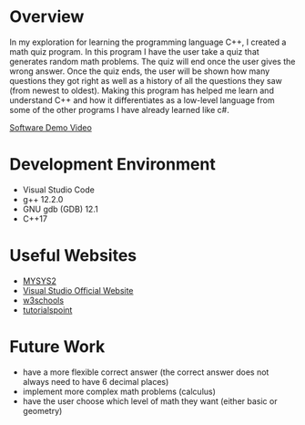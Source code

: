 # Overview

In my exploration for learning the programming language C++, I created a math quiz program. In this program I have the user take a quiz that generates random math problems. The quiz will end once the user gives the wrong answer. Once the quiz ends, the user will be shown how many questions they got right as well as a history of all the questions they saw (from newest to oldest). Making this program has helped me learn and understand C++ and how it differentiates as a low-level language from some of the other programs I have already learned like c#.

[Software Demo Video](https://youtu.be/6eYGOWmTzNU)

# Development Environment

 * Visual Studio Code
 * g++ 12.2.0
 * GNU gdb (GDB) 12.1
 * C++17

# Useful Websites

* [MYSYS2](https://www.msys2.org/)
* [Visual Studio Official Website](https://code.visualstudio.com/docs/cpp/config-mingw)
* [w3schools](https://www.w3schools.com/cpp/default.asp)
* [tutorialspoint](https://www.tutorialspoint.com/cplusplus/cpp_inheritance.htm)


# Future Work

* have a more flexible correct answer (the correct answer does not always need to have 6 decimal places)
* implement more complex math problems (calculus)
* have the user choose which level of math they want (either basic or geometry)